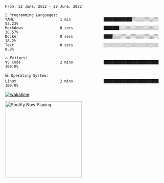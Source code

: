 <!--START_SECTION:waka-->
```text
From: 22 June, 2022 - 28 June, 2022

💬 Programming Languages: 
YAML                     1 min               █████████████░░░░░░░░░░░░   53.23% 
Markdown                 0 secs              ███████░░░░░░░░░░░░░░░░░░   28.57% 
Docker                   0 secs              ████░░░░░░░░░░░░░░░░░░░░░   18.2% 
Text                     0 secs              ░░░░░░░░░░░░░░░░░░░░░░░░░   0.0%

🔥 Editors: 
VS Code                  2 mins              █████████████████████████   100.0%

💻 Operating System: 
Linux                    2 mins              █████████████████████████   100.0%

```


<!--END_SECTION:waka-->

[![wakatime](https://wakatime.com/badge/user/37718f76-572e-4513-b2c5-41c4d93d287a.svg)](https://wakatime.com/@37718f76-572e-4513-b2c5-41c4d93d287a)

[<img src="https://spotify-playing-gregnrobinson.vercel.app/api/spotify/?background_color=transparent&border_color=transparent" alt="Spotify Now Playing" width="250" />](https://open.spotify.com/user/gregnrobinson-ca)





